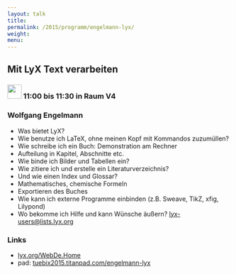 ```yaml
---
layout: talk
title:
permalink: /2015/programm/engelmann-lyx/
weight: 
menu:
---
```

## Mit&nbsp;LyX&nbsp;Text&nbsp;verarbeiten

### <img height = "32" src="../../images/talk.svg"> 11:00 bis 11:30 in Raum V4

### Wolfgang&nbsp;Engelmann

- Was bietet LyX?
- Wie benutze ich LaTeX, ohne meinen Kopf mit Kommandos zuzumüllen?
- Wie schreibe ich ein Buch: Demonstration am Rechner
- Aufteilung in Kapitel, Abschnitte etc.
- Wie binde ich Bilder und Tabellen ein?
- Wie zitiere ich und erstelle ein Literaturverzeichnis?
- Und wie einen Index und Glossar?
- Mathematisches, chemische Formeln
- Exportieren des Buches
- Wie kann ich externe Programme einbinden (z.B. Sweave, TikZ, xfig, Lilypond)
- Wo bekomme ich Hilfe und kann Wünsche äußern? lyx-users@lists.lyx.org

### Links

- <a href="http://www.lyx.org/WebDe.Home" target="_blank">lyx.org/WebDe.Home</a>
- pad: <a href="https://tuebix2015.titanpad.com/engelmann-lyx" target="_blank">tuebix2015.titanpad.com/engelmann-lyx</a>
